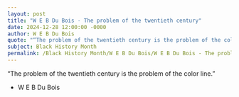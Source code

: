 ```yaml
---
layout: post
title: "W E B Du Bois - The problem of the twentieth century"
date: 2024-12-28 12:00:00 -0000
author: W E B Du Bois
quote: "“The problem of the twentieth century is the problem of the color line.”"
subject: Black History Month
permalink: /Black History Month/W E B Du Bois/W E B Du Bois - The problem of the twentieth century
---
```


“The problem of the twentieth century is the problem of the color line.”

- W E B Du Bois
